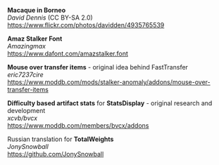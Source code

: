 **Macaque in Borneo**\
_David Dennis_ (CC BY-SA 2.0)\
https://www.flickr.com/photos/davidden/4935765539

**Amaz Stalker Font**\
_Amazingmax_\
https://www.dafont.com/amazstalker.font

**Mouse over transfer items** - original idea behind FastTransfer\
_eric7237cire_\
https://www.moddb.com/mods/stalker-anomaly/addons/mouse-over-transfer-items

**Difficulty based artifact stats** for **StatsDisplay** - original research and development\
_xcvb/bvcx_\
https://www.moddb.com/members/bvcx/addons

Russian translation for **TotalWeights**\
_JonySnowball_\
https://github.com/JonySnowball
